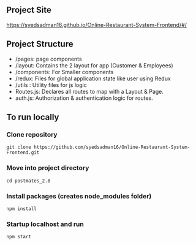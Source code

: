 ## Project Site
https://syedsadman16.github.io/Online-Restaurant-System-Frontend/#/

## Project Structure

- /pages: page components
- /layout: Contains the 2 layout for app (Customer & Employees)
- /components: For Smaller components
- /redux: Files for global application state like user using Redux
- /utils : Utility files for js logic
- Routes.js: Declares all routes to map with a Layout & Page.
- auth.js: Authorization & authentication logic for routes.

## To run locally

### Clone repository

`git clone https://github.com/syedsadman16/Online-Restaurant-System-Frontend.git`

### Move into project directory

`cd postmates_2.0`

### Install packages (creates node_modules folder)

`npm install`

### Startup localhost and run

`npm start`
